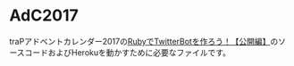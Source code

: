 # AdC2017
traPアドベントカレンダー2017の[RubyでTwitterBotを作ろう！【公開編】](https://trap.jp/post/458/)のソースコードおよびHerokuを動かすために必要なファイルです。
